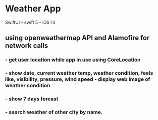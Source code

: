 
# Weather App
SwiftUI - swift 5 - iOS 14 
## using openweathermap API and Alamofire for network calls  

### - get user location while app in use using CoreLocation 
### - show date, current weather temp, weather condition, feels like, visibility, pressure, wind speed - display web image of weather condition
### - show 7 days forcast 
### - search weather of other city by name. 
